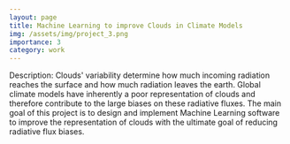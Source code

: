 ```yaml
---
layout: page
title: Machine Learning to improve Clouds in Climate Models
img: /assets/img/project_3.png
importance: 3
category: work
---
```


Description: Clouds' variability determine how much incoming radiation reaches the surface and how much radiation leaves the earth. Global climate models have inherently a poor representation of clouds and therefore contribute to the large biases on these radiative fluxes. The main goal of this project is to design and implement Machine Learning software to improve the representation of clouds with the ultimate goal of reducing radiative flux biases.


<div class="row">
    <div class="col-sm mt-3 mt-md-0">
        <object data="../../assets/pdf/Radiation-Cloud-ML-2022.pdf" width="1000" height="1000" type='application/pdf'></object>
    </div>
</div>
